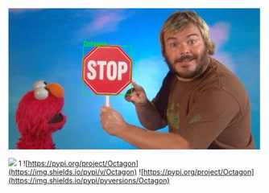 <img src="src/img/output.png" width=500px>

![](https://img.shields.io/codefactor/grade/github/Cloud11665/Octagon)
1[](https://img.shields.io/github/license/Cloud11665/Octagon)
![https://pypi.org/project/Octagon](https://img.shields.io/pypi/v/Octagon)
![https://pypi.org/project/Octagon](https://img.shields.io/pypi/pyversions/Octagon)
